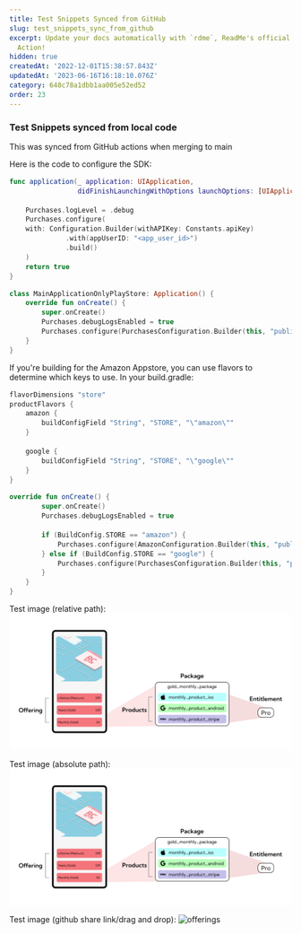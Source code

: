 ```yaml
---
title: Test Snippets Synced from GitHub
slug: test_snippets_sync_from_github
excerpt: Update your docs automatically with `rdme`, ReadMe's official CLI and GitHub
  Action!
hidden: true
createdAt: '2022-12-01T15:38:57.843Z'
updatedAt: '2023-06-16T16:18:10.076Z'
category: 648c78a1dbb1aa005e52ed52
order: 23
---
```

###  Test Snippets synced from local code

This was synced from GitHub actions when merging to main

Here is the code to configure the SDK:

```swift 
func application(_ application: UIApplication,
                 didFinishLaunchingWithOptions launchOptions: [UIApplication.LaunchOptionsKey: Any]?) -> Bool {
  
    Purchases.logLevel = .debug
    Purchases.configure(
    with: Configuration.Builder(withAPIKey: Constants.apiKey)
              .with(appUserID: "<app_user_id>")
              .build()
    )
    return true
}
```
```kotlin 
class MainApplicationOnlyPlayStore: Application() {
    override fun onCreate() {
        super.onCreate()
        Purchases.debugLogsEnabled = true
        Purchases.configure(PurchasesConfiguration.Builder(this, "public_google_sdk_key").build())
    }
}
```

If you're building for the Amazon Appstore, you can use flavors to determine which keys to use. In your build.gradle:

```kotlin 
flavorDimensions "store"
productFlavors {
    amazon {
        buildConfigField "String", "STORE", "\"amazon\""
    }

    google {
        buildConfigField "String", "STORE", "\"google\""
    }
}
```
```kotlin 
override fun onCreate() {
        super.onCreate()
        Purchases.debugLogsEnabled = true

        if (BuildConfig.STORE == "amazon") {
            Purchases.configure(AmazonConfiguration.Builder(this, "public_amazon_sdk_key").build())
        } else if (BuildConfig.STORE == "google") {
            Purchases.configure(PurchasesConfiguration.Builder(this, "public_google_sdk_key").build())
        }
    }
}
```


Test image (relative path):
![alt text](/assets/img.png)

Test image (absolute path):
![alt text](https://github.com/RevenueCat/revenuecat-docs/blob/main/assets/img.png)

Test image (github share link/drag and drop):
![offerings](https://user-images.githubusercontent.com/110489217/217067941-269a5db7-5dc6-41d3-b2b6-860363afb23a.png)